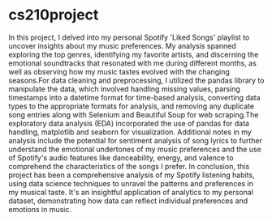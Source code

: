 # cs210project
In this project, I delved into my personal Spotify 'Liked Songs' playlist to uncover insights about my music preferences. My analysis spanned exploring the top genres, identifying my favorite artists, and discerning the emotional soundtracks that resonated with me during different months, as well as observing how my music tastes evolved with the changing seasons.For data cleaning and preprocessing, I utilized the pandas library to manipulate the data, which involved handling missing values, parsing timestamps into a datetime format for time-based analysis, converting data types to the appropriate formats for analysis, and removing any duplicate song entries along with Selenium and Beautiful Soup for web scraping.The exploratory data analysis (EDA) incorporated the use of pandas for data handling, matplotlib and seaborn for visualization. Additional notes in my analysis include the potential for sentiment analysis of song lyrics to further understand the emotional undertones of my music preferences and the use of Spotify's audio features like danceability, energy, and valence to comprehend the characteristics of the songs I prefer.
In conclusion, this project has been a comprehensive analysis of my Spotify listening habits, using data science techniques to unravel the patterns and preferences in my musical taste. It's an insightful application of analytics to my personal dataset, demonstrating how data can reflect individual preferences and emotions in music.
